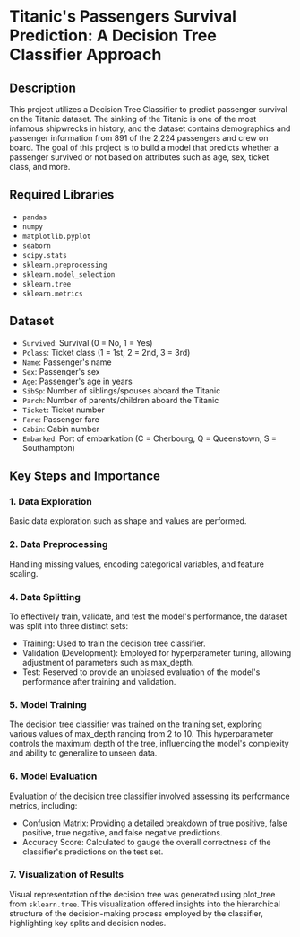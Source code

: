 # Titanic's Passengers Survival Prediction: A Decision Tree Classifier Approach  

## Description
This project utilizes a Decision Tree Classifier to predict passenger survival on the Titanic dataset. The sinking of the Titanic is one of the most infamous shipwrecks in history, and the dataset contains demographics and passenger information from 891 of the 2,224 passengers and crew on board. The goal of this project is to build a model that predicts whether a passenger survived or not based on attributes such as age, sex, ticket class, and more.

## Required Libraries
- `pandas`
- `numpy`
- `matplotlib.pyplot`
- `seaborn`
- `scipy.stats`
- `sklearn.preprocessing`
- `sklearn.model_selection`
- `sklearn.tree`
- `sklearn.metrics`

## Dataset

- `Survived`: Survival (0 = No, 1 = Yes)
- `Pclass`: Ticket class (1 = 1st, 2 = 2nd, 3 = 3rd)
- `Name`: Passenger's name
- `Sex`: Passenger's sex
- `Age`: Passenger's age in years
- `SibSp`: Number of siblings/spouses aboard the Titanic
- `Parch`: Number of parents/children aboard the Titanic
- `Ticket`: Ticket number
- `Fare`: Passenger fare
- `Cabin`: Cabin number
- `Embarked`: Port of embarkation (C = Cherbourg, Q = Queenstown, S = Southampton)

## Key Steps and Importance

### 1. Data Exploration
Basic data exploration such as shape and values are performed.

### 2. Data Preprocessing
Handling missing values, encoding categorical variables, and feature scaling.


### 4. Data Splitting
To effectively train, validate, and test the model's performance, the dataset was split into three distinct sets:

- Training: Used to train the decision tree classifier.
- Validation (Development): Employed for hyperparameter tuning, allowing adjustment of parameters such as max_depth.
- Test: Reserved to provide an unbiased evaluation of the model's performance after training and validation.

### 5. Model Training
The decision tree classifier was trained on the training set, exploring various values of max_depth ranging from 2 to 10. This hyperparameter controls the maximum depth of the tree, influencing the model's complexity and ability to generalize to unseen data.

### 6. Model Evaluation
Evaluation of the decision tree classifier involved assessing its performance metrics, including:

- Confusion Matrix: Providing a detailed breakdown of true positive, false positive, true negative, and false negative predictions.
- Accuracy Score: Calculated to gauge the overall correctness of the classifier's predictions on the test set.

### 7. Visualization of Results
Visual representation of the decision tree was generated using plot_tree from `sklearn.tree`. This visualization offered insights into the hierarchical structure of the decision-making process employed by the classifier, highlighting key splits and decision nodes.